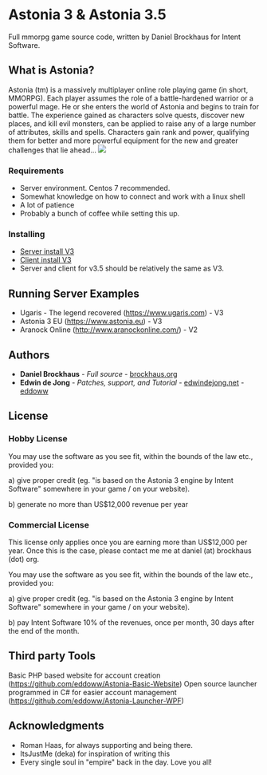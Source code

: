 # Astonia 3 & Astonia 3.5
Full mmorpg game source code, written by Daniel Brockhaus for Intent Software.

## What is Astonia?

Astonia (tm) is a massively multiplayer online role playing game (in short, MMORPG). Each player assumes the role of a battle-hardened warrior or a powerful mage. He or she enters the world of Astonia and begins to train for battle. The experience gained as characters solve quests, discover new places, and kill evil monsters, can be applied to raise any of a large number of attributes, skills and spells. Characters gain rank and power, qualifying them for better and more powerful equipment for the new and greater challenges that lie ahead...
![](https://i.imgur.com/AG22Ohb.png)

### Requirements

* Server environment. Centos 7 recommended.
* Somewhat knowledge on how to connect and work with a linux shell
* A lot of patience
* Probably a bunch of coffee while setting this up.

### Installing

* [Server install V3](Astonia_3_Server/readme.md)
* [Client install V3](Astonia_3_Client/readme.md)
* Server and client for v3.5 should be relatively the same as V3.


## Running Server Examples
* Ugaris - The legend recovered (https://www.ugaris.com) - V3
* Astonia 3 EU (https://www.astonia.eu) - V3
* Aranock Online (http://www.aranockonline.com/) - V2
## Authors

* **Daniel Brockhaus** - *Full source* - [brockhaus.org](https://brockhous.org)
* **Edwin de Jong** - *Patches, support, and Tutorial* - [edwindejong.net](https://edwindejong.net) - [eddoww](https://github.com/eddoww)

## License

### Hobby License
You may use the software as you see fit, within the bounds of the law etc., provided you:

a) give proper credit (eg. "is based on the Astonia 3 engine by Intent Software" somewhere in your game / on your website).

b) generate no more than US$12,000 revenue per year

### Commercial License
This license only applies once you are earning more than US$12,000 per year. Once this is the case, please contact me me at daniel (at) brockhaus (dot) org.

You may use the software as you see fit, within the bounds of the law etc., provided you:

a) give proper credit (eg. "is based on the Astonia 3 engine by Intent Software" somewhere in your game / on your website).

b) pay Intent Software 10% of the revenues, once per month, 30 days after the end of the month.

## Third party Tools

Basic PHP based website for account creation (https://github.com/eddoww/Astonia-Basic-Website)
Open source launcher programmed in C# for easier account management (https://github.com/eddoww/Astonia-Launcher-WPF)

## Acknowledgments

* Roman Haas, for always supporting and being there.
* ItsJustMe (deka) for inspiration of writing this
* Every single soul in "empire" back in the day. Love you all!
